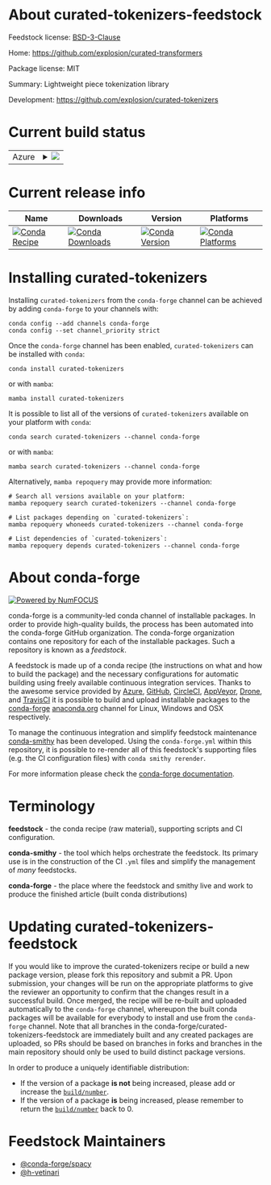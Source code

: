 About curated-tokenizers-feedstock
==================================

Feedstock license: [BSD-3-Clause](https://github.com/conda-forge/curated-tokenizers-feedstock/blob/main/LICENSE.txt)

Home: https://github.com/explosion/curated-transformers

Package license: MIT

Summary: Lightweight piece tokenization library

Development: https://github.com/explosion/curated-tokenizers

Current build status
====================


<table>
    
  <tr>
    <td>Azure</td>
    <td>
      <details>
        <summary>
          <a href="https://dev.azure.com/conda-forge/feedstock-builds/_build/latest?definitionId=24166&branchName=main">
            <img src="https://dev.azure.com/conda-forge/feedstock-builds/_apis/build/status/curated-tokenizers-feedstock?branchName=main">
          </a>
        </summary>
        <table>
          <thead><tr><th>Variant</th><th>Status</th></tr></thead>
          <tbody><tr>
              <td>linux_64_python3.10.____cpython</td>
              <td>
                <a href="https://dev.azure.com/conda-forge/feedstock-builds/_build/latest?definitionId=24166&branchName=main">
                  <img src="https://dev.azure.com/conda-forge/feedstock-builds/_apis/build/status/curated-tokenizers-feedstock?branchName=main&jobName=linux&configuration=linux%20linux_64_python3.10.____cpython" alt="variant">
                </a>
              </td>
            </tr><tr>
              <td>linux_64_python3.11.____cpython</td>
              <td>
                <a href="https://dev.azure.com/conda-forge/feedstock-builds/_build/latest?definitionId=24166&branchName=main">
                  <img src="https://dev.azure.com/conda-forge/feedstock-builds/_apis/build/status/curated-tokenizers-feedstock?branchName=main&jobName=linux&configuration=linux%20linux_64_python3.11.____cpython" alt="variant">
                </a>
              </td>
            </tr><tr>
              <td>linux_64_python3.12.____cpython</td>
              <td>
                <a href="https://dev.azure.com/conda-forge/feedstock-builds/_build/latest?definitionId=24166&branchName=main">
                  <img src="https://dev.azure.com/conda-forge/feedstock-builds/_apis/build/status/curated-tokenizers-feedstock?branchName=main&jobName=linux&configuration=linux%20linux_64_python3.12.____cpython" alt="variant">
                </a>
              </td>
            </tr><tr>
              <td>linux_64_python3.9.____cpython</td>
              <td>
                <a href="https://dev.azure.com/conda-forge/feedstock-builds/_build/latest?definitionId=24166&branchName=main">
                  <img src="https://dev.azure.com/conda-forge/feedstock-builds/_apis/build/status/curated-tokenizers-feedstock?branchName=main&jobName=linux&configuration=linux%20linux_64_python3.9.____cpython" alt="variant">
                </a>
              </td>
            </tr><tr>
              <td>osx_64_python3.10.____cpython</td>
              <td>
                <a href="https://dev.azure.com/conda-forge/feedstock-builds/_build/latest?definitionId=24166&branchName=main">
                  <img src="https://dev.azure.com/conda-forge/feedstock-builds/_apis/build/status/curated-tokenizers-feedstock?branchName=main&jobName=osx&configuration=osx%20osx_64_python3.10.____cpython" alt="variant">
                </a>
              </td>
            </tr><tr>
              <td>osx_64_python3.11.____cpython</td>
              <td>
                <a href="https://dev.azure.com/conda-forge/feedstock-builds/_build/latest?definitionId=24166&branchName=main">
                  <img src="https://dev.azure.com/conda-forge/feedstock-builds/_apis/build/status/curated-tokenizers-feedstock?branchName=main&jobName=osx&configuration=osx%20osx_64_python3.11.____cpython" alt="variant">
                </a>
              </td>
            </tr><tr>
              <td>osx_64_python3.12.____cpython</td>
              <td>
                <a href="https://dev.azure.com/conda-forge/feedstock-builds/_build/latest?definitionId=24166&branchName=main">
                  <img src="https://dev.azure.com/conda-forge/feedstock-builds/_apis/build/status/curated-tokenizers-feedstock?branchName=main&jobName=osx&configuration=osx%20osx_64_python3.12.____cpython" alt="variant">
                </a>
              </td>
            </tr><tr>
              <td>osx_64_python3.9.____cpython</td>
              <td>
                <a href="https://dev.azure.com/conda-forge/feedstock-builds/_build/latest?definitionId=24166&branchName=main">
                  <img src="https://dev.azure.com/conda-forge/feedstock-builds/_apis/build/status/curated-tokenizers-feedstock?branchName=main&jobName=osx&configuration=osx%20osx_64_python3.9.____cpython" alt="variant">
                </a>
              </td>
            </tr><tr>
              <td>win_64_python3.10.____cpython</td>
              <td>
                <a href="https://dev.azure.com/conda-forge/feedstock-builds/_build/latest?definitionId=24166&branchName=main">
                  <img src="https://dev.azure.com/conda-forge/feedstock-builds/_apis/build/status/curated-tokenizers-feedstock?branchName=main&jobName=win&configuration=win%20win_64_python3.10.____cpython" alt="variant">
                </a>
              </td>
            </tr><tr>
              <td>win_64_python3.11.____cpython</td>
              <td>
                <a href="https://dev.azure.com/conda-forge/feedstock-builds/_build/latest?definitionId=24166&branchName=main">
                  <img src="https://dev.azure.com/conda-forge/feedstock-builds/_apis/build/status/curated-tokenizers-feedstock?branchName=main&jobName=win&configuration=win%20win_64_python3.11.____cpython" alt="variant">
                </a>
              </td>
            </tr><tr>
              <td>win_64_python3.12.____cpython</td>
              <td>
                <a href="https://dev.azure.com/conda-forge/feedstock-builds/_build/latest?definitionId=24166&branchName=main">
                  <img src="https://dev.azure.com/conda-forge/feedstock-builds/_apis/build/status/curated-tokenizers-feedstock?branchName=main&jobName=win&configuration=win%20win_64_python3.12.____cpython" alt="variant">
                </a>
              </td>
            </tr><tr>
              <td>win_64_python3.9.____cpython</td>
              <td>
                <a href="https://dev.azure.com/conda-forge/feedstock-builds/_build/latest?definitionId=24166&branchName=main">
                  <img src="https://dev.azure.com/conda-forge/feedstock-builds/_apis/build/status/curated-tokenizers-feedstock?branchName=main&jobName=win&configuration=win%20win_64_python3.9.____cpython" alt="variant">
                </a>
              </td>
            </tr>
          </tbody>
        </table>
      </details>
    </td>
  </tr>
</table>

Current release info
====================

| Name | Downloads | Version | Platforms |
| --- | --- | --- | --- |
| [![Conda Recipe](https://img.shields.io/badge/recipe-curated--tokenizers-green.svg)](https://anaconda.org/conda-forge/curated-tokenizers) | [![Conda Downloads](https://img.shields.io/conda/dn/conda-forge/curated-tokenizers.svg)](https://anaconda.org/conda-forge/curated-tokenizers) | [![Conda Version](https://img.shields.io/conda/vn/conda-forge/curated-tokenizers.svg)](https://anaconda.org/conda-forge/curated-tokenizers) | [![Conda Platforms](https://img.shields.io/conda/pn/conda-forge/curated-tokenizers.svg)](https://anaconda.org/conda-forge/curated-tokenizers) |

Installing curated-tokenizers
=============================

Installing `curated-tokenizers` from the `conda-forge` channel can be achieved by adding `conda-forge` to your channels with:

```
conda config --add channels conda-forge
conda config --set channel_priority strict
```

Once the `conda-forge` channel has been enabled, `curated-tokenizers` can be installed with `conda`:

```
conda install curated-tokenizers
```

or with `mamba`:

```
mamba install curated-tokenizers
```

It is possible to list all of the versions of `curated-tokenizers` available on your platform with `conda`:

```
conda search curated-tokenizers --channel conda-forge
```

or with `mamba`:

```
mamba search curated-tokenizers --channel conda-forge
```

Alternatively, `mamba repoquery` may provide more information:

```
# Search all versions available on your platform:
mamba repoquery search curated-tokenizers --channel conda-forge

# List packages depending on `curated-tokenizers`:
mamba repoquery whoneeds curated-tokenizers --channel conda-forge

# List dependencies of `curated-tokenizers`:
mamba repoquery depends curated-tokenizers --channel conda-forge
```


About conda-forge
=================

[![Powered by
NumFOCUS](https://img.shields.io/badge/powered%20by-NumFOCUS-orange.svg?style=flat&colorA=E1523D&colorB=007D8A)](https://numfocus.org)

conda-forge is a community-led conda channel of installable packages.
In order to provide high-quality builds, the process has been automated into the
conda-forge GitHub organization. The conda-forge organization contains one repository
for each of the installable packages. Such a repository is known as a *feedstock*.

A feedstock is made up of a conda recipe (the instructions on what and how to build
the package) and the necessary configurations for automatic building using freely
available continuous integration services. Thanks to the awesome service provided by
[Azure](https://azure.microsoft.com/en-us/services/devops/), [GitHub](https://github.com/),
[CircleCI](https://circleci.com/), [AppVeyor](https://www.appveyor.com/),
[Drone](https://cloud.drone.io/welcome), and [TravisCI](https://travis-ci.com/)
it is possible to build and upload installable packages to the
[conda-forge](https://anaconda.org/conda-forge) [anaconda.org](https://anaconda.org/)
channel for Linux, Windows and OSX respectively.

To manage the continuous integration and simplify feedstock maintenance
[conda-smithy](https://github.com/conda-forge/conda-smithy) has been developed.
Using the ``conda-forge.yml`` within this repository, it is possible to re-render all of
this feedstock's supporting files (e.g. the CI configuration files) with ``conda smithy rerender``.

For more information please check the [conda-forge documentation](https://conda-forge.org/docs/).

Terminology
===========

**feedstock** - the conda recipe (raw material), supporting scripts and CI configuration.

**conda-smithy** - the tool which helps orchestrate the feedstock.
                   Its primary use is in the construction of the CI ``.yml`` files
                   and simplify the management of *many* feedstocks.

**conda-forge** - the place where the feedstock and smithy live and work to
                  produce the finished article (built conda distributions)


Updating curated-tokenizers-feedstock
=====================================

If you would like to improve the curated-tokenizers recipe or build a new
package version, please fork this repository and submit a PR. Upon submission,
your changes will be run on the appropriate platforms to give the reviewer an
opportunity to confirm that the changes result in a successful build. Once
merged, the recipe will be re-built and uploaded automatically to the
`conda-forge` channel, whereupon the built conda packages will be available for
everybody to install and use from the `conda-forge` channel.
Note that all branches in the conda-forge/curated-tokenizers-feedstock are
immediately built and any created packages are uploaded, so PRs should be based
on branches in forks and branches in the main repository should only be used to
build distinct package versions.

In order to produce a uniquely identifiable distribution:
 * If the version of a package **is not** being increased, please add or increase
   the [``build/number``](https://docs.conda.io/projects/conda-build/en/latest/resources/define-metadata.html#build-number-and-string).
 * If the version of a package **is** being increased, please remember to return
   the [``build/number``](https://docs.conda.io/projects/conda-build/en/latest/resources/define-metadata.html#build-number-and-string)
   back to 0.

Feedstock Maintainers
=====================

* [@conda-forge/spacy](https://github.com/orgs/conda-forge/teams/spacy/)
* [@h-vetinari](https://github.com/h-vetinari/)

